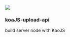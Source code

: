 ![](https://miro.medium.com/max/1140/1*BurTWPu59e07-XJZb_KsMA.jpeg)

### koaJS-upload-api

build server node with KaoJS
